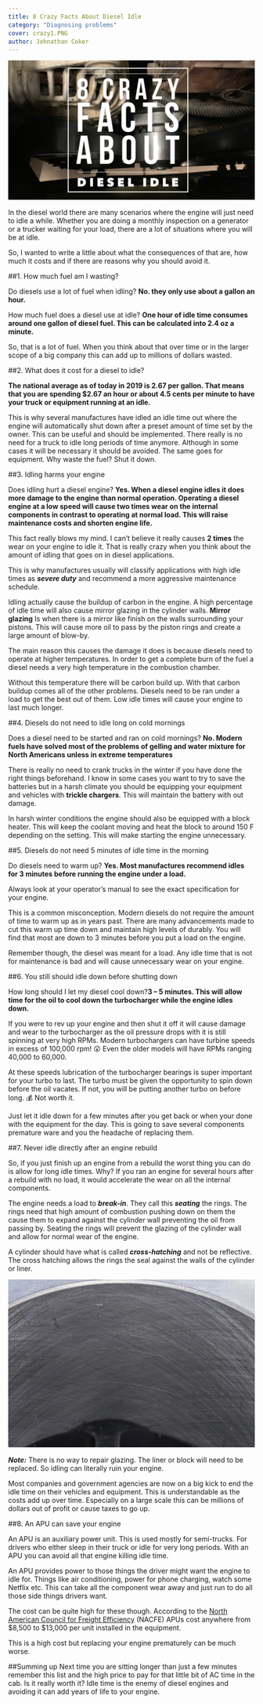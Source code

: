 ```yaml
---
title: 8 Crazy Facts About Diesel Idle
category: "Diagnosing problems"
cover: crazy1.PNG
author: Johnathan Coker
---
```


![unsplash.com](./crazy1.PNG)


In the diesel world there are many scenarios where the engine will just need to idle a while. Whether you are doing a monthly inspection on a generator or a trucker waiting for your load, there are a lot of situations where you will be at idle. 

So, I wanted to write a little about what the consequences of that are, how much it costs and if there are reasons why you should avoid it. 



##1. How much fuel am I wasting?

Do diesels use a lot of fuel when idling? **No. they only use about a gallon an hour.**  

How much fuel does a diesel use at idle? **One hour of idle time consumes around one gallon of diesel fuel. This can be calculated into 2.4 oz a minute.**

So, that is a lot of fuel. When you think about that over time or in the larger scope of a big company this can add up to millions of dollars wasted. 

##2. What does it cost for a diesel to idle? 

**The national average as of today in 2019 is 2.67 per gallon. That means that you are spending $2.67 an hour or about 4.5 cents per minute to have your truck or equipment running at an idle.** 

This is why several manufactures have idled an idle time out where the engine will automatically shut down after a preset amount of time set by the owner. This can be useful and should be implemented. There really is no need for a truck to idle long periods of time anymore. Although in some cases it will be necessary it should be avoided. The same goes for equipment. Why waste the fuel? Shut it down. 

##3. Idling harms your engine

Does idling hurt a diesel engine? **Yes. When a diesel engine idles it does more damage to the engine than normal operation. Operating a diesel engine at a low speed will cause **two times** wear on the internal components in contrast to operating at normal load. This will raise maintenance costs and shorten engine life.** 

This fact really blows my mind. I can’t believe it really causes **2 times** the wear on your engine to idle it. That is really crazy when you think about the amount of idling that goes on in diesel applications. 

This is why manufactures usually will classify applications with high idle times as ***severe duty*** and recommend a more aggressive maintenance schedule. 

Idling actually cause the buildup of carbon in the engine. A high percentage of idle time will also cause mirror glazing in the cylinder walls. **Mirror glazing** Is when there is a mirror like finish on the walls surrounding your pistons. This will cause more oil to pass by the piston rings and create a large amount of blow-by. 

The main reason this causes the damage it does is because diesels need to operate at higher temperatures. In order to get a complete burn of the fuel a diesel needs a very high temperature in the combustion chamber. 

Without this temperature there will be carbon build up. With that carbon buildup comes all of the other problems. Diesels need to be ran under a load to get the best out of them. Low idle times will cause your engine to last much longer. 


##4. Diesels do not need to idle long on cold mornings

Does a diesel need to be started and ran on cold mornings? **No. Modern fuels have solved most of the problems of gelling and water mixture for North Americans unless in extreme temperatures**

There is really no need to crank trucks in the winter if you have done the right things beforehand. I know in some cases you want to try to save the batteries but in a harsh climate you should be equipping your equipment and vehicles with **trickle chargers**. This will maintain the battery with out damage. 

In harsh winter conditions the engine should also be equipped with a block heater. This will keep the coolant moving and heat the block to around 150 F depending on the setting. This will make starting the engine unnecessary.  

##5. Diesels do not need 5 minutes of idle time in the morning

Do diesels need to warm up? **Yes. Most manufactures recommend idles for 3 minutes before running the engine under a load.**

Always look at your operator’s manual to see the exact specification for your engine.  

This is a common misconception. Modern diesels do not require the amount of time to warm up as in years past. There are many advancements made to cut this warm up time down and maintain high levels of durably. You will find that most are down to 3 minutes before you put a load on the engine. 

Remember though, the diesel was meant for a load. Any idle time that is not for maintenance is bad and will cause unnecessary wear on your engine. 

##6. You still should idle down before shutting down

How long should I let my diesel cool down?**3 – 5 minutes. This will allow time for the oil to cool down the turbocharger while the engine idles down.**

If you were to rev up your engine and then shut it off it will cause damage and wear to the turbocharger as the oil pressure drops with it is still spinning at very high RPMs. Modern turbochargers can have turbine speeds in excess of 100,000 rpm! 😮 Even the older models will have RPMs ranging 40,000 to 60,000. 

At these speeds lubrication of the turbocharger bearings is super important for your turbo to last. The turbo must be given the opportunity to spin down before the oil vacates. If not, you will be putting another turbo on before long. 💰 Not worth it. 

Just let it idle down for a few minutes after you get back or when your done with the equipment for the day. This is going to save several components premature ware and you the headache of replacing them. 

##7. Never idle directly after an engine rebuild

So, if you just finish up an engine from a rebuild the worst thing you can do is allow for long idle times. Why? If you ran an engine for several hours after a rebuild with no load, it would accelerate the wear on all the internal components. 

The engine needs a load to ***break-in***. They call this ***seating*** the rings. The rings need that high amount of combustion pushing down on them the cause them to expand against the cylinder wall preventing the oil from passing by. Seating the rings will prevent the glazing of the cylinder wall and allow for normal wear of the engine.

A cylinder should have what is called ***cross-hatching*** and not be reflective. The cross hatching allows the rings the seal against the walls of the cylinder or liner. 

![hatch.png](./hatch.jpg)

***Note:*** There is no way to repair glazing. The liner or block will need to be replaced. So idling can literally ruin your engine. 

Most companies and government agencies are now on a big kick to end the idle time on their vehicles and equipment. This is understandable as the costs add up over time. Especially on a large scale this can be millions of dollars out of profit or cause taxes to go up. 
 
##8. An APU can save your engine

An APU is an auxiliary power unit. This is used mostly for semi-trucks. For drivers who either sleep in their truck or idle for very long periods. With an APU you can avoid all that engine killing idle time. 

An APU provides power to those things the driver might want the engine to idle for. Things like air conditioning, power for phone charging, watch some Netflix etc. This can take all the component wear away and just run to do all those side things drivers want. 

The cost can be quite high for these though. According to the [North American Council for Freight Efficiency]( https://nacfe.org/) (NACFE) APUs cost anywhere from $8,500 to $13,000 per unit installed in the equipment.  

This is a high cost but replacing your engine prematurely can be much worse. 


##Summing up
Next time you are sitting longer than just a few minutes remember this list and the high price to pay for that little bit of AC time in the cab. Is it really worth it? Idle time is the enemy of diesel engines and avoiding it can add years of life to your engine. 


